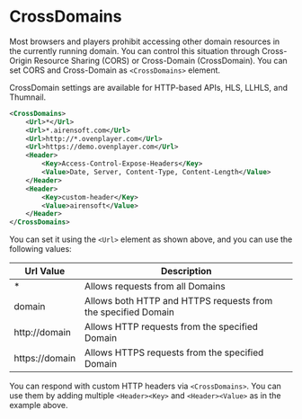 # CrossDomains

Most browsers and players prohibit accessing other domain resources in the currently running domain. You can control this situation through Cross-Origin Resource Sharing (CORS) or Cross-Domain (CrossDomain). You can set CORS and Cross-Domain as `<CrossDomains>` element.

CrossDomain settings are available for HTTP-based APIs, HLS, LLHLS, and Thumnail.

```xml
<CrossDomains>
    <Url>*</Url>
    <Url>*.airensoft.com</Url>
    <Url>http://*.ovenplayer.com</Url>
    <Url>https://demo.ovenplayer.com</Url>
    <Header>
        <Key>Access-Control-Expose-Headers</Key>
        <Value>Date, Server, Content-Type, Content-Length</Value>
    </Header>
    <Header>
        <Key>custom-header</Key>
        <Value>airensoft</Value>
    </Header>
</CrossDomains>
```

You can set it using the `<Url>` element as shown above, and you can use the following values:

| Url Value      | Description                                                   |
| -------------- | ------------------------------------------------------------- |
| \*             | Allows requests from all Domains                              |
| domain         | Allows both HTTP and HTTPS requests from the specified Domain |
| http://domain  | Allows HTTP requests from the specified Domain                |
| https://domain | Allows HTTPS requests from the specified Domain               |

You can respond with custom HTTP headers via `<CrossDomains>`. You can use them by adding multiple `<Header><Key>` and `<Header><Value>` as in the example above.



